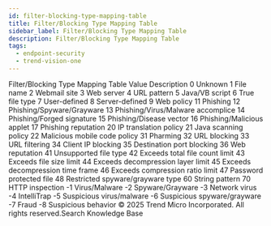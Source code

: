 ```yaml
---
id: filter-blocking-type-mapping-table
title: Filter/Blocking Type Mapping Table
sidebar_label: Filter/Blocking Type Mapping Table
description: Filter/Blocking Type Mapping Table
tags:
  - endpoint-security
  - trend-vision-one
---
```


 Filter/Blocking Type Mapping Table Value Description 0 Unknown 1 File name 2 Webmail site 3 Web server 4 URL pattern 5 Java/VB script 6 True file type 7 User-defined 8 Server-defined 9 Web policy 11 Phishing 12 Phishing/Spyware/Grayware 13 Phishing/Virus/Malware accomplice 14 Phishing/Forged signature 15 Phishing/Disease vector 16 Phishing/Malicious applet 17 Phishing reputation 20 IP translation policy 21 Java scanning policy 22 Malicious mobile code policy 31 Pharming 32 URL blocking 33 URL filtering 34 Client IP blocking 35 Destination port blocking 36 Web reputation 41 Unsupported file type 42 Exceeds total file count limit 43 Exceeds file size limit 44 Exceeds decompression layer limit 45 Exceeds decompression time frame 46 Exceeds compression ratio limit 47 Password protected file 48 Restricted spyware/grayware type 60 String pattern 70 HTTP inspection -1 Virus/Malware -2 Spyware/Grayware -3 Network virus -4 IntelliTrap -5 Suspicious virus/malware -6 Suspicious spyware/grayware -7 Fraud -8 Suspicious behavior © 2025 Trend Micro Incorporated. All rights reserved.Search Knowledge Base